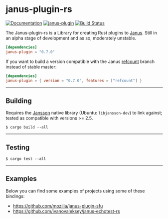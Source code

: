 # janus-plugin-rs

[![Documentation](https://docs.rs/janus-plugin/badge.svg)](https://docs.rs/janus-plugin/)
[![janus-plugin](https://img.shields.io/crates/v/janus-plugin.svg)](https://crates.io/crates/janus-plugin)
[![Build Status](https://travis-ci.org/mozilla/janus-plugin-rs.svg?branch=master)](https://travis-ci.org/mozilla/janus-plugin-rs)

The Janus-plugin-rs is a Library for creating Rust plugins to [Janus](https://janus.conf.meetecho.com/). Still in an alpha stage of development and as so, moderately unstable.

``` toml
[dependencies]
janus-plugin = "0.7.0"
```

If you want to build a version compatible with the Janus [refcount](https://github.com/meetecho/janus-gateway/tree/refcount) branch instead of stable master:

``` toml
[dependencies]
janus-plugin = { version = "0.7.0", features = ["refcount"] }
```

---

## Building

Requires the [Jansson](http://www.digip.org/jansson/) native library (Ubuntu: `libjansson-dev`) to link against; tested as compatible with versions >= 2.5.

```
$ cargo build --all
```

---

## Testing

```
$ cargo test --all
```

---

## Examples

Below you can find some examples of projects using some of these bindings:

* https://github.com/mozilla/janus-plugin-sfu
* https://github.com/ivanovaleksey/janus-echotest-rs
